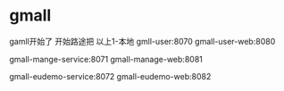 # gmall
gamll开始了
开始路途把
以上1-本地
gmll-user:8070
gmall-user-web:8080


gmall-mange-service:8071
gmall-manage-web:8081

gmall-eudemo-service:8072
gmall-eudemo-web:8082